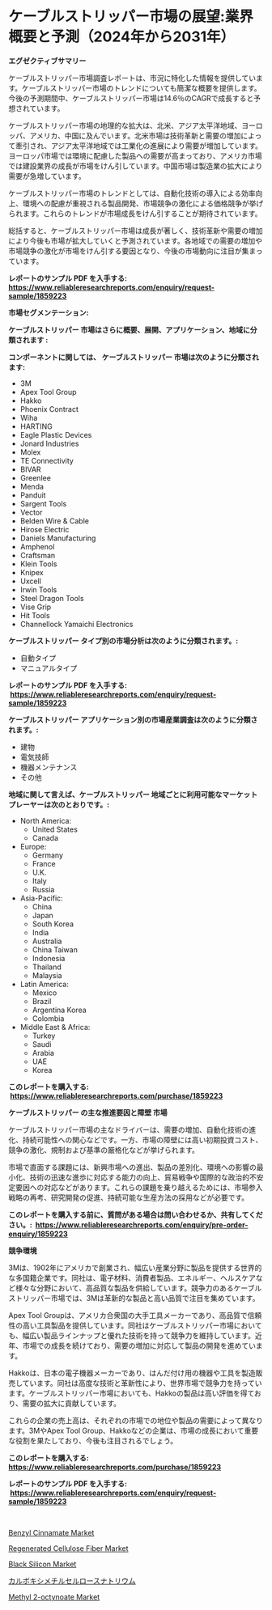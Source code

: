 <p><h1>ケーブルストリッパー市場の展望:業界概要と予測（2024年から2031年）</h1></p><p><strong>エグゼクティブサマリー</strong></p>
<p><p>ケーブルストリッパー市場調査レポートは、市況に特化した情報を提供しています。ケーブルストリッパー市場のトレンドについても簡潔な概要を提供します。今後の予測期間中、ケーブルストリッパー市場は14.6％のCAGRで成長すると予想されています。</p><p>ケーブルストリッパー市場の地理的な拡大は、北米、アジア太平洋地域、ヨーロッパ、アメリカ、中国に及んでいます。北米市場は技術革新と需要の増加によって牽引され、アジア太平洋地域では工業化の進展により需要が増加しています。ヨーロッパ市場では環境に配慮した製品への需要が高まっており、アメリカ市場では建設業界の成長が市場をけん引しています。中国市場は製造業の拡大により需要が急増しています。</p><p>ケーブルストリッパー市場のトレンドとしては、自動化技術の導入による効率向上、環境への配慮が重視される製品開発、市場競争の激化による価格競争が挙げられます。これらのトレンドが市場成長をけん引することが期待されています。</p><p>総括すると、ケーブルストリッパー市場は成長が著しく、技術革新や需要の増加により今後も市場が拡大していくと予測されています。各地域での需要の増加や市場競争の激化が市場をけん引する要因となり、今後の市場動向に注目が集まっています。</p></p>
<p><strong>レポートのサンプル PDF を入手する: <a href="https://www.reliableresearchreports.com/enquiry/request-sample/1859223">https://www.reliableresearchreports.com/enquiry/request-sample/1859223</a></strong></p>
<p><strong>市場セグメンテーション:</strong></p>
<p><strong> ケーブルストリッパー 市場はさらに概要、展開、アプリケーション、地域に分類されます :</strong></p>
<p><strong>コンポーネントに関しては、 ケーブルストリッパー 市場は次のように分類されます: &nbsp;</strong></p>
<p><ul><li>3M</li><li>Apex Tool Group</li><li>Hakko</li><li>Phoenix Contract</li><li>Wiha</li><li>HARTING</li><li>Eagle Plastic Devices</li><li>Jonard Industries</li><li>Molex</li><li>TE Connectivity</li><li>BIVAR</li><li>Greenlee</li><li>Menda</li><li>Panduit</li><li>Sargent Tools</li><li>Vector</li><li>Belden Wire & Cable</li><li>Hirose Electric</li><li>Daniels Manufacturing</li><li>Amphenol</li><li>Craftsman</li><li>Klein Tools</li><li>Knipex</li><li>Uxcell</li><li>Irwin Tools</li><li>Steel Dragon Tools</li><li>Vise Grip</li><li>Hit Tools</li><li>Channellock
    Yamaichi Electronics</li></ul></p>
<p><strong> ケーブルストリッパー タイプ別の市場分析は次のように分類されます。:</strong></p>
<p><ul><li>自動タイプ</li><li>マニュアルタイプ</li></ul></p>
<p><strong>レポートのサンプル PDF を入手する: &nbsp;<a href="https://www.reliableresearchreports.com/enquiry/request-sample/1859223">https://www.reliableresearchreports.com/enquiry/request-sample/1859223</a></strong></p>
<p><strong> ケーブルストリッパー アプリケーション別の市場産業調査は次のように分類されます。:</strong></p>
<p><ul><li>建物</li><li>電気技師</li><li>機器メンテナンス</li><li>その他</li></ul></p>
<p><strong>地域に関して言えば、ケーブルストリッパー 地域ごとに利用可能なマーケットプレーヤーは次のとおりです。:</strong></p>
<p><ul>
    <li>
        North America:
        <ul>
            <li>United States</li>
            <li>Canada</li>
        </ul>
    </li>
    <li>
        Europe:
        <ul>
            <li>Germany</li>
            <li>France</li>
            <li>U.K.</li>
            <li>Italy</li>
            <li>Russia</li>
        </ul>
    </li>
    <li>
        Asia-Pacific:
        <ul>
            <li>China</li>
            <li>Japan</li>
            <li>South Korea</li>
            <li>India</li>
            <li>Australia</li>
            <li>China Taiwan</li>
            <li>Indonesia</li>
            <li>Thailand</li>
            <li>Malaysia</li>
        </ul>
    </li>
    <li>
        Latin America:
        <ul>
            <li>Mexico</li>
            <li>Brazil</li>
            <li>Argentina Korea</li>
            <li>Colombia</li>
        </ul>
    </li>
    <li>
        Middle East & Africa:
        <ul>
            <li>Turkey</li>
            <li>Saudi</li>
            <li>Arabia</li>
            <li>UAE</li>
            <li>Korea</li>
        </ul>
    </li>
    </ul></p>
<p><strong>このレポートを購入する: &nbsp;<a href="https://www.reliableresearchreports.com/purchase/1859223">https://www.reliableresearchreports.com/purchase/1859223</a></strong></p>
<p><strong>ケーブルストリッパー の主な推進要因と障壁 市場</strong></p>
<p><p>ケーブルストリッパー市場の主なドライバーは、需要の増加、自動化技術の進化、持続可能性への関心などです。一方、市場の障壁には高い初期投資コスト、競争の激化、規制および基準の厳格化などが挙げられます。</p><p>市場で直面する課題には、新興市場への進出、製品の差別化、環境への影響の最小化、技術の迅速な進歩に対応する能力の向上、貿易戦争や国際的な政治的不安定要因への対応などがあります。これらの課題を乗り越えるためには、市場参入戦略の再考、研究開発の促進、持続可能な生産方法の採用などが必要です。</p></p>
<p><strong>このレポートを購入する前に、質問がある場合は問い合わせるか、共有してください。:&nbsp; <a href="https://www.reliableresearchreports.com/enquiry/pre-order-enquiry/1859223">https://www.reliableresearchreports.com/enquiry/pre-order-enquiry/1859223</a></strong></p>
<p><strong>競争環境</strong></p>
<p><p>3Mは、1902年にアメリカで創業され、幅広い産業分野に製品を提供する世界的な多国籍企業です。同社は、電子材料、消費者製品、エネルギー、ヘルスケアなど様々な分野において、高品質な製品を供給しています。競争力のあるケーブルストリッパー市場では、3Mは革新的な製品と高い品質で注目を集めています。</p><p>Apex Tool Groupは、アメリカ合衆国の大手工具メーカーであり、高品質で信頼性の高い工具製品を提供しています。同社はケーブルストリッパー市場においても、幅広い製品ラインナップと優れた技術を持って競争力を維持しています。近年、市場での成長を続けており、需要の増加に対応して製品の開発を進めています。</p><p>Hakkoは、日本の電子機器メーカーであり、はんだ付け用の機器や工具を製造販売しています。同社は高度な技術と革新性により、世界市場で競争力を持っています。ケーブルストリッパー市場においても、Hakkoの製品は高い評価を得ており、需要の拡大に貢献しています。</p><p>これらの企業の売上高は、それぞれの市場での地位や製品の需要によって異なります。3MやApex Tool Group、Hakkoなどの企業は、市場の成長において重要な役割を果たしており、今後も注目されるでしょう。</p></p>
<p><strong>このレポートを購入する: &nbsp; <a href="https://www.reliableresearchreports.com/purchase/1859223">https://www.reliableresearchreports.com/purchase/1859223</a></strong></p>
<p><strong>レポートのサンプル PDF を入手する: &nbsp;<a href="https://www.reliableresearchreports.com/enquiry/request-sample/1859223">https://www.reliableresearchreports.com/enquiry/request-sample/1859223</a></strong><strong></strong></p>
<p>&nbsp;</p>
<p><p><a href="https://issuu.com/reportprime-2/docs/benzyl-cinnamate-market-size-2030.pptx">Benzyl Cinnamate Market</a></p><p><a href="https://github.com/CliffMedina6/Market-Research-Report-List-3/blob/main/regenerated-cellulose-fiber-market.md">Regenerated Cellulose Fiber Market</a></p><p><a href="https://github.com/provorikovar/Market-Research-Report-List-3/blob/main/black-silicon-market.md">Black Silicon Market</a></p><p><a href="https://github.com/mreklxf44233/Market-Research-Report-List-1/blob/main/3143113192211.md">カルボキシメチルセルロースナトリウム</a></p><p><a href="https://issuu.com/reportprime-2/docs/methyl-2-octynoate-market-size-2030.pptx">Methyl 2-octynoate Market</a></p></p>